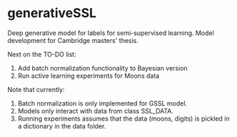 # generativeSSL
Deep generative model for labels for semi-supervised learning.
Model development for Cambridge masters' thesis.

Next on the TO-DO list:
1. Add batch normalization functionality to Bayesian version 
2. Run active learning experiments for Moons data

Note that currently:
1. Batch normalization is only implemented for GSSL model.
2. Models only interact with data from class SSL_DATA.
3. Running experiments assumes that the data (moons, digits) is pickled in a dictionary in the data folder.
